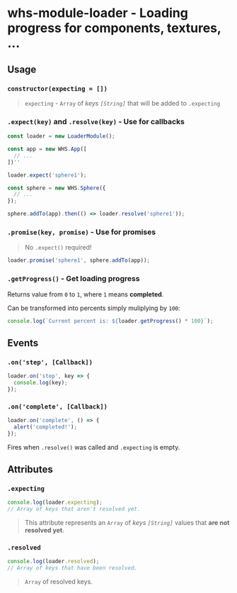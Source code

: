 # whs-module-loader - Loading progress for components, textures, ...

## Usage

### `constructor(expecting = [])`

> `expecting` - `Array` of _keys `[String]`_ that will be added to `.expecting`

### `.expect(key)` and `.resolve(key)` - Use for callbacks

```javascript
const loader = new LoaderModule();

const app = new WHS.App([
  // ...
])''

loader.expect('sphere1');

const sphere = new WHS.Sphere({
  // ...
});

sphere.addTo(app).then(() => loader.resolve('sphere1'));
```

### `.promise(key, promise)` - Use for promises

> No `.expect()` required!

```javascript
loader.promise('sphere1', sphere.addTo(app));
```

### `.getProgress()` - Get loading progress

Returns value from `0` to `1`, where `1` means **completed**.

Can be transformed into percents simply muliplying by `100`: 

```javascript
console.log(`Current percent is: ${loader.getProgress() * 100}`);
```

## Events

### `.on('step', [Callback])`

```javascript
loader.on('step', key => {
  console.log(key);
});
```

### `.on('complete', [Callback])`

```javascript
loader.on('complete', () => {
  alert('completed!');
});
```

Fires when `.resolve()` was called and `.expecting` is empty.

## Attributes

### `.expecting`

```javascript
console.log(loader.expecting);
// Array of keys that aren't resolved yet.
```

> This attribute represents an `Array` of _keys `[String]`_ values that **are not resolved yet**.

### `.resolved`

```javascript
console.log(loader.resolved);
// Array of keys that have been resolved.
```

> `Array` of resolved keys.
